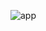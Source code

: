 ![app](https://github.com/luisdasilvahenrique/Introduction-to-Android-studio/assets/61327251/bd8a420d-2861-4a4f-9b52-a27a833af3ff)
